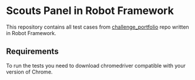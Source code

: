 # Scouts Panel in Robot Framework

This repository contains all test cases from [challenge_portfolio](https://github.com/marta-rakowska/challenge_portfolio) repo written in Robot Framework.

## Requirements
To run the tests you need to download chromedriver compatible with your version of Chrome.
